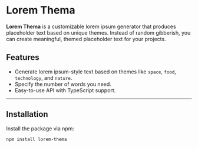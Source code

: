 # Lorem Thema

**Lorem Thema** is a customizable lorem ipsum generator that produces placeholder text based on unique themes. Instead of random gibberish, you can create meaningful, themed placeholder text for your projects.

## Features
- Generate lorem ipsum-style text based on themes like `space`, `food`, `technology`, and `nature`.
- Specify the number of words you need.
- Easy-to-use API with TypeScript support.

---

## Installation

Install the package via npm:

```bash
npm install lorem-thema
